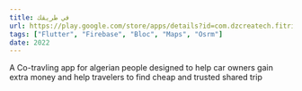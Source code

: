 ```yaml
---
title: في طريقك
url: https://play.google.com/store/apps/details?id=com.dzcreatech.fitrigk&hl=en
tags: ["Flutter", "Firebase", "Bloc", "Maps", "Osrm"]
date: 2022
---
```


A Co-travling app for algerian people designed to help car owners gain extra money and help travelers to find cheap and trusted shared trip
